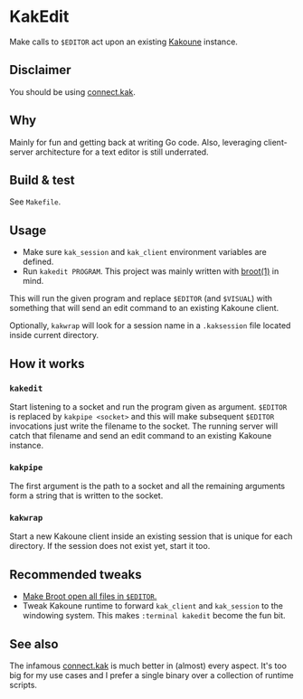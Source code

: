 # KakEdit

Make calls to `$EDITOR` act upon an existing [Kakoune](https://github.com/mawww/kakoune) instance.

## Disclaimer

You should be using [connect.kak](https://github.com/alexherbo2/connect.kak).

## Why

Mainly for fun and getting back at writing Go code.
Also, leveraging client-server architecture for a text editor is still underrated.

## Build & test

See `Makefile`.

## Usage

- Make sure `kak_session` and `kak_client` environment variables are defined.
- Run `kakedit PROGRAM`. This project was mainly written with [broot(1)](https://github.com/Canop/broot) in mind.

This will run the given program and replace `$EDITOR` (and `$VISUAL`) with
something that will send an edit command to an existing Kakoune client.

Optionally, `kakwrap` will look for a session name in a `.kaksession` file located inside current directory.

## How it works

### `kakedit`

Start listening to a socket and run the program given as
argument. `$EDITOR` is replaced by `kakpipe <socket>` and this will
make subsequent `$EDITOR` invocations just write the filename to the
socket. The running server will catch that filename and send an edit
command to an existing Kakoune instance.

### `kakpipe`

The first argument is the path to a socket and all the remaining arguments form a string that is written to the socket.

### `kakwrap`

Start a new Kakoune client inside an existing session that is unique for each directory.
If the session does not exist yet, start it too.

## Recommended tweaks

- [Make Broot open all files in `$EDITOR`.](https://dystroy.org/broot/tricks/#change-standard-file-opening)
- Tweak Kakoune runtime to forward `kak_client` and `kak_session` to the windowing system. This makes `:terminal kakedit` become the fun bit.

## See also

The infamous [connect.kak](https://github.com/alexherbo2/connect.kak) is much better in (almost) every aspect.
It's too big for my use cases and I prefer a single binary over a collection of runtime scripts.
